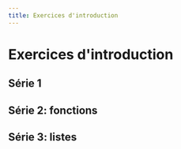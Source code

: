 ```yaml
---
title: Exercices d'introduction
---
```


# Exercices d'introduction

## Série 1

## Série 2: fonctions

## Série 3: listes
